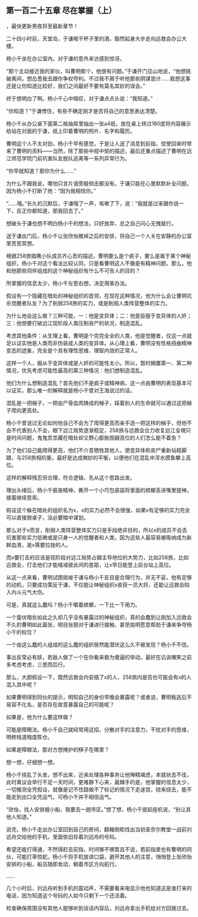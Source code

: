 ## 第一百二十五章 尽在掌握（上）
，最快更新黑夜将至最新章节！

二十四小时前，天堂岛，于谦喝干杯子里的酒，豁然起身大步走向远救会办公大楼。

杨小千坐在办公室内，对于谦的意外来访感到惊讶。

“那个主动接近我的家伙，叫曹明那个，他很有问题。”于谦开门见山地说，“他想挑破离间，想怂恿我去跟你争权夺利。不过我不屑于听他那些阴谋诡计……我想这事还是让你知道比较好，我们之间最好不要有莫名其妙的误会。”

终于想明白了啊。杨小千心中暗叹，对于谦点点头说：“我知道。”

“你知道？”于谦愣住，有些不确定刚才是否将自己的意思表达清楚。

杨小千从办公桌下面第二格抽屉里抽出一张a4纸，放在桌上转过180度将内容展示给站在对面的于谦，纸上印着曹明的照片、名字和履历。

曹明这个人不太对劲，杨小千早有感觉，于是让人送了消息到前指，信使回来时带来了曹明的资料――当然，除了那些中规中矩的描述，最后还重点描述了曹明在远江师范学院门前坑害队友脱队逃离等一系列异常行为。

“你早就知道？那你为什么……”

为什么不跟我说，哪怕只言片语旁敲侧击都没有。于谦只能在心里默默补全问题，因为杨小千打断了他：“因为我相信你。”

“……哦。”长久的沉默后，于谦哦了一声，咳嗽了下，说：“我就是过来跟你说一下，反正你都知道，那我回去了。”

想破头于谦也想不明白杨小千的想法，只好放弃，总之自己问心无愧就行。

送于谦出门后，杨小千让张欣怡推掉之后的安排，将自己一个人关在安静的办公室里苦思冥想。

根据258旅猎鹰小队成员齐心吾的描述，曹明要么是个疯子，要么是属于某个神秘组织，杨小千对这个看法比较认同，只是看曹明这人不像是有精神问题，那么，他和他那些同伴组成的这个神秘组织有什么不可告人的目的？

所掌握的信息太少，杨小千左思右想，决定用笨办法。

假设有一个隐藏在暗处的神秘组织的首领，在现在这种情况，他为什么会让曹明坑杀觉醒者队友？为了削弱258旅的实力，或是削弱人类阵营整体的实力。

为什么他会这么做？三种可能，一：他是变异体；二：他是臣服于变异体的人奸；三：他想要打破远江现阶段人类压制丧尸的状况，制造混乱。

考虑其他条件：从生理上看，曹明是个完完全全的人类，他是觉醒者，仅这一点就足以证实他是人类而非伪装成人类的变异体。从心理上看，曹明没有性格扭曲精神变态的迹象，完全是个具有理性思维、理智内敛的正常人。

这样一个人，服从于变异体或是人奸的可能性太小。所以，暂时搁置第一、第二种情况，优先考虑可能性最高的第三种情况：他们想制造混乱。

他们为什么想制造混乱？首先他们不是疯子或精神病，这一点由曹明的表现基本可以证实，那么唯一的解释就是杨小千曾对王海说过的话。

混乱是一把梯子，一把由尸骨血肉铸成的梯子，踩着别人的生命就可以通过这把梯子爬向更高处。

杨小千曾说过无论如何他自己不会为了爬得更高而亲手造一把这样的梯子，但他不会不代表别人不会，眼下远江局势逐渐稳定，258旅与远救会合力收复远江全境只是时间问题，鬼鬼祟祟藏在暗处却又野心膨胀觊觎高位的人们怎么能不着急？

为了他们自己能爬得更高，他们不介意牺牲其他人，使变异体和丧尸重新站稳脚跟，与258旅相抗衡，最好是达成微妙的平衡，以便他们在混乱中浑水摸鱼攀上高位。

这样的解释残忍但合理，符合逻辑，先从这个思路出发。

理出头绪后，杨小千振奋精神，撕开一个小巧包装袋将里面的槟榔丢进嘴里提神，接着继续思索。

假设这个躲在暗处的组织名为x，x的实力必然不会很强，如果x有足够的实力完全可以直接掀桌子，没必要暗中谋划。

那么对于x而言，削弱人类阵营整体实力只是手段绝非目的，所以x的成员不会去坑害那些实力低微或是只身一人的觉醒者和人类，因为这些人最容易被吸纳成为新鲜血液，是x需要拉拢的人。

而x要打击的应该是现阶段对远江局势占据主导地位的大势力，比如258旅，比如远救会，打击他们才能缩减彼此间的差距，让x早日能登上前台站上高位。

从这一点来看，曹明试图挑唆于谦与杨小千反目是合理行为，并无不妥，他有足够的动机，只要成功策反于谦，不仅能让神秘组织x收获一员大将，还能让远救会陷入内斗元气大伤。

可是，真就这么蠢吗？杨小千嚼着槟榔，一下比一下用力。

一个蛰伏暗处如此之久却几乎没有暴露过的神秘组织，真的会蠢到让刚加入远救会不久的曹明如此嚣张，明目张胆对于谦进行接触，甚至挑明愿意帮助于谦来争夺杨小千的权位？

一个由这么蠢的人组成的这么蠢的组织居然能潜伏这么久不被发现？杨小千不信。

事出反常必有妖，若敌人做了一个在你看来极为傻逼的举动，最好在讥讽嘲笑之前多考虑考虑，三思而后行。

那么，大胆假设一下，既然远救会内安插了x的人，258旅内是否也可能会有x的人混入其中呢？

如果曹明得到同伙的提示，明知自己的身份早晚会暴露呢？或者说，曹明叛逃后不易容不化名，是否存在故意暴露自己的可能呢？

如果是，他为什么要这样做？

可能是障眼法。杨小千自己就经常用这招，分散对手的注意力，干扰对手的思维，明修栈道暗度陈仓。

如果是障眼法，那对方想掩护的棋子在哪里？

想一想，仔细想一想。

杨小千挠乱了头发，想不出来，近来处理各种事务让他殚精竭虑，本就状态不佳，此时离议会举行不足一天时间，更难静下心来，最棘手的是，他掌握的信息太少，一切推测全凭假设，就像是记不住路做不了标记的情况下走迷宫，绕来绕去，能不能走到出口全凭运气，可杨小千并不相信运气。

“欣怡，找人安排艘小船，我要去一趟市区。”想了想，杨小千提起座机说，“别让其他人知道。”

说完，杨小千走出办公室回到自己的房间，翻箱倒柜找出当初圣奈尔教堂一战前刘远舟交给他的手机，里面依旧存着刘远舟的号码。

希望还能打得通，不然得赶去前指，时间够不够暂且不说，若前指里也有曹明的同伙，可能打草惊蛇。杨小千将手机放进口袋，避开其他人的注意，悄悄登上张欣怡安排的小船，船员随即发动，朝着市区方向航行。

……

几个小时后，刘远舟听到手机的震动声，不需要看来电显示他也知道这是谁打来的电话，因为知道这个号码的人如今只剩下一个还活着。

检查确保周围没有其他人能够听到谈话内容后，刘远舟拿出手机给对方回拨过去。

